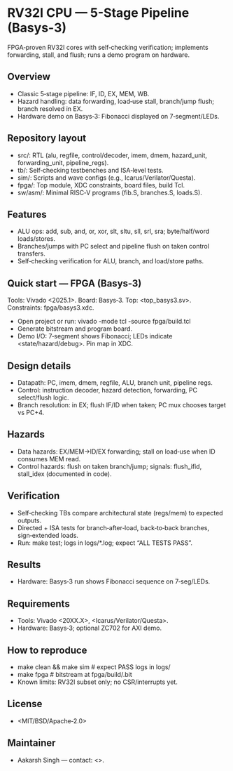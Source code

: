

# RV32I CPU —  5-Stage Pipeline (Basys-3)

FPGA‑proven RV32I cores with self‑checking verification; implements forwarding, stall, and flush; runs a demo program on hardware.

## Overview
- Classic 5‑stage pipeline: IF, ID, EX, MEM, WB.
- Hazard handling: data forwarding, load‑use stall, branch/jump flush; branch resolved in EX.
- Hardware demo on Basys‑3: Fibonacci displayed on 7‑segment/LEDs.

## Repository layout
- src/: RTL (alu, regfile, control/decoder, imem, dmem, hazard_unit, forwarding_unit, pipeline_regs).
- tb/: Self‑checking testbenches and ISA‑level tests.
- sim/: Scripts and wave configs (e.g., Icarus/Verilator/Questa).
- fpga/: Top module, XDC constraints, board files, build Tcl.
- sw/asm/: Minimal RISC‑V programs (fib.S, branches.S, loads.S).

## Features
- ALU ops: add, sub, and, or, xor, slt, sltu, sll, srl, sra; byte/half/word loads/stores.
- Branches/jumps with PC select and pipeline flush on taken control transfers.
- Self‑checking verification for ALU, branch, and load/store paths.

## Quick start — FPGA (Basys‑3)
Tools: Vivado <2025.1>. Board: Basys‑3. Top: <top_basys3.sv>. Constraints: fpga/basys3.xdc.
- Open project or run: vivado -mode tcl -source fpga/build.tcl
- Generate bitstream and program board.
- Demo I/O: 7‑segment shows Fibonacci; LEDs indicate <state/hazard/debug>. Pin map in XDC.

## Design details
- Datapath: PC, imem, dmem, regfile, ALU, branch unit, pipeline regs.
- Control: instruction decoder, hazard detection, forwarding, PC select/flush logic.
- Branch resolution: in EX; flush IF/ID when taken; PC mux chooses target vs PC+4.

## Hazards
- Data hazards: EX/MEM→ID/EX forwarding; stall on load‑use when ID consumes MEM read.
- Control hazards: flush on taken branch/jump; signals: flush_ifid, stall_idex (documented in code).

## Verification
- Self‑checking TBs compare architectural state (regs/mem) to expected outputs.
- Directed + ISA tests for branch‑after‑load, back‑to‑back branches, sign‑extended loads.
- Run: make test; logs in logs/*.log; expect “ALL TESTS PASS”.

## Results
- Hardware: Basys‑3 run shows Fibonacci sequence on 7‑seg/LEDs.

## Requirements
- Tools: Vivado <20XX.X>, <Icarus/Verilator/Questa>.
- Hardware: Basys‑3; optional ZC702 for AXI demo.

## How to reproduce
- make clean && make sim  # expect PASS logs in logs/
- make fpga               # bitstream at fpga/build/<top>.bit
- Known limits: RV32I subset only; no CSR/interrupts yet.

## License
- <MIT/BSD/Apache‑2.0>

## Maintainer
- Aakarsh Singh — contact: <>.


